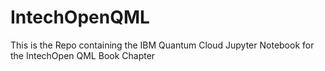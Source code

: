 # IntechOpenQML
This is the Repo containing the IBM Quantum Cloud Jupyter Notebook for the IntechOpen QML Book Chapter
